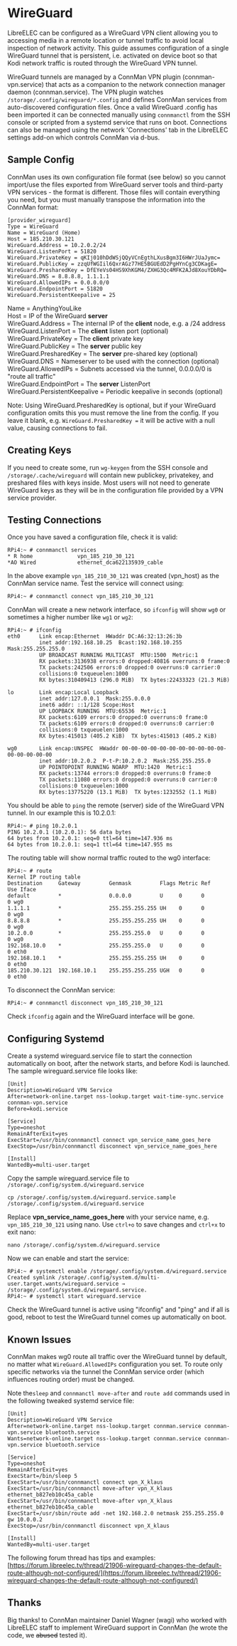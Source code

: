 # WireGuard

LibreELEC can be configured as a WireGuard VPN client allowing you to accessing media in a remote location or tunnel traffic to avoid local inspection of network activity. This guide assumes configuration of a single WireGuard tunnel that is persistent, i.e. activated on device boot so that Kodi network traffic is routed through the WireGuard VPN tunnel.

WireGuard tunnels are managed by a ConnMan VPN plugin (connman-vpn.service) that acts as a companion to the network connection manager daemon (connman.service). The VPN plugin watches `/storage/.config/wireguard/*.config` and defines ConnMan services from auto-discovered configuration files. Once a valid WireGuard .config has been imported it can be connected manually using `connmanctl` from the SSH console or scripted from a systemd service that runs on boot. Connections can also be managed using the network 'Connections' tab in the LibreELEC settings add-on which controls ConnMan via d-bus.

## Sample Config

ConnMan uses its own configuration file format (see below) so you cannot import/use the files exported from WireGuard server tools and third-party VPN services - the format is different. Those files will contain everything you need, but you must manually transpose the information into the ConnMan format:

```
[provider_wireguard]
Type = WireGuard
Name = WireGuard (Home)
Host = 185.210.30.121
WireGuard.Address = 10.2.0.2/24
WireGuard.ListenPort = 51820
WireGuard.PrivateKey = qKIj010hDdWSjQQyVCnEgthLXusBgm3I6HWrJUaJymc=
WireGuard.PublicKey = zzqUfWGIil6QxrAGz77HE5BGUEdD2PgHYnCg3CDKagE=
WireGuard.PresharedKey = DfEYeVs04HS9XhKGM4/ZXHG3Qc4MFK2AJd8XouYDbRQ=
WireGuard.DNS = 8.8.8.8, 1.1.1.1
WireGuard.AllowedIPs = 0.0.0.0/0
WireGuard.EndpointPort = 51820
WireGuard.PersistentKeepalive = 25
```

Name = AnythingYouLike\
Host = IP of the WireGuard **server**\
WireGuard.Address = The internal IP of the **client** node, e.g. a /24 address\
WireGuard.ListenPort = The **client** listen port (optional)\
WireGuard.PrivateKey = The **client** private key\
WireGuard.PublicKey = The **server** public key\
WireGuard.PresharedKey = The **server** pre-shared key (optional)\
WireGuard.DNS = Nameserver to be used with the connection (optional)\
WireGuard.AllowedIPs = Subnets accessed via the tunnel, 0.0.0.0/0 is "route all traffic"\
WireGuard.EndpointPort = The **server** ListenPort\
WireGuard.PersistentKeepalive = Periodic keepalive in seconds (optional)

Note: Using WireGuard.PresharedKey is optional, but if your WireGuard configuration omits this you must remove the line from the config. If you leave it blank, e.g. `WireGuard.PresharedKey =` it will be active with a null value, causing connections to fail.

## Creating Keys

If you need to create some, run `wg-keygen` from the SSH console and `/storage/.cache/wireguard` will contain new publickey, privatekey, and preshared files with keys inside. Most users will not need to generate WireGuard keys as they will be in the configuration file provided by a VPN service provider.

## Testing Connections

Once you have saved a configuration file, check it is valid:

```
RPi4:~ # connmanctl services
* R home              vpn_185_210_30_121
*AO Wired             ethernet_dca622135939_cable
```

In the above example `vpn_185_210_30_121` was created (vpn\_host) as the ConnMan service name. Test the service will connect using:

```
RPi4:~ # connmanctl connect vpn_185_210_30_121
```

ConnMan will create a new network interface, so `ifconfig` will show `wg0` or sometimes a higher number like `wg1` or `wg2`:

```
RPi4:~ # ifconfig
eth0      Link encap:Ethernet  HWaddr DC:A6:32:13:26:3b  
          inet addr:192.168.10.25  Bcast:192.168.10.255  Mask:255.255.255.0
          UP BROADCAST RUNNING MULTICAST  MTU:1500  Metric:1
          RX packets:3136938 errors:0 dropped:40816 overruns:0 frame:0
          TX packets:242506 errors:0 dropped:0 overruns:0 carrier:0
          collisions:0 txqueuelen:1000 
          RX bytes:310409413 (296.0 MiB)  TX bytes:22433323 (21.3 MiB)

lo        Link encap:Local Loopback  
          inet addr:127.0.0.1  Mask:255.0.0.0
          inet6 addr: ::1/128 Scope:Host
          UP LOOPBACK RUNNING  MTU:65536  Metric:1
          RX packets:6109 errors:0 dropped:0 overruns:0 frame:0
          TX packets:6109 errors:0 dropped:0 overruns:0 carrier:0
          collisions:0 txqueuelen:1000 
          RX bytes:415013 (405.2 KiB)  TX bytes:415013 (405.2 KiB)

wg0       Link encap:UNSPEC  HWaddr 00-00-00-00-00-00-00-00-00-00-00-00-00-00-00-00  
          inet addr:10.2.0.2  P-t-P:10.2.0.2  Mask:255.255.255.0
          UP POINTOPOINT RUNNING NOARP  MTU:1420  Metric:1
          RX packets:13744 errors:0 dropped:0 overruns:0 frame:0
          TX packets:11080 errors:0 dropped:0 overruns:0 carrier:0
          collisions:0 txqueuelen:1000 
          RX bytes:13775220 (13.1 MiB)  TX bytes:1232552 (1.1 MiB)
```

You should be able to `ping` the remote (server) side of the WireGuard VPN tunnel. In our example this is 10.2.0.1:

```
RPi4:~ # ping 10.2.0.1
PING 10.2.0.1 (10.2.0.1): 56 data bytes
64 bytes from 10.2.0.1: seq=0 ttl=64 time=147.936 ms
64 bytes from 10.2.0.1: seq=1 ttl=64 time=147.955 ms
```

The routing table will show normal traffic routed to the wg0 interface:

```
RPi4:~ # route
Kernel IP routing table
Destination     Gateway         Genmask         Flags Metric Ref    Use Iface
default         *               0.0.0.0         U     0      0        0 wg0
1.1.1.1         *               255.255.255.255 UH    0      0        0 wg0
8.8.8.8         *               255.255.255.255 UH    0      0        0 wg0
10.2.0.0        *               255.255.255.0   U     0      0        0 wg0
192.168.10.0    *               255.255.255.0   U     0      0        0 eth0
192.168.10.1    *               255.255.255.255 UH    0      0        0 eth0
185.210.30.121  192.168.10.1    255.255.255.255 UGH   0      0        0 eth0
```

To disconnect the ConnMan service:

```
RPi4:~ # connmanctl disconnect vpn_185_210_30_121
```

Check `ifconfig` again and the WireGuard interface will be gone.

## Configuring Systemd

Create a systemd wireguard.service file to start the connection automatically on boot, after the network starts, and before Kodi is launched. The sample wireguard.service file looks like:

```
[Unit]
Description=WireGuard VPN Service
After=network-online.target nss-lookup.target wait-time-sync.service connman-vpn.service
Before=kodi.service

[Service]
Type=oneshot
RemainAfterExit=yes
ExecStart=/usr/bin/connmanctl connect vpn_service_name_goes_here
ExecStop=/usr/bin/connmanctl disconnect vpn_service_name_goes_here

[Install]
WantedBy=multi-user.target
```

Copy the sample wireguard.service file to `/storage/.config/system.d/wireguard.service`

```
cp /storage/.config/system.d/wireguard.service.sample /storage/.config/system.d/wireguard.service
```

Replace **vpn\_service\_name\_goes\_here** with your service name, e.g. `vpn_185_210_30_121` using nano. Use `ctrl+o` to save changes and `ctrl+x` to exit nano:

```
nano /storage/.config/system.d/wireguard.service
```

Now we can enable and start the service:

```
RPi4:~ # systemctl enable /storage/.config/system.d/wireguard.service
Created symlink /storage/.config/system.d/multi-user.target.wants/wireguard.service → /storage/.config/system.d/wireguard.service.
RPi4:~ # systemctl start wireguard.service
```

Check the WireGuard tunnel is active using "ifconfig" and "ping" and if all is good, reboot to test the WireGuard tunnel comes up automatically on boot.

## Known Issues

ConnMan makes wg0 route all traffic over the WireGuard tunnel by default, no matter what `WireGuard.AllowedIPs` configuration you set. To route only specific networks via the tunnel the ConnMan service order (which influences routing order) must be changed.

Note the`sleep` and `connmanctl move-after` and `route add` commands used in the following tweaked systemd service file:

```
[Unit]
Description=WireGuard VPN Service
After=network-online.target nss-lookup.target connman.service connman-vpn.service bluetooth.service
Wants=network-online.target nss-lookup.target connman.service connman-vpn.service bluetooth.service

[Service]
Type=oneshot
RemainAfterExit=yes
ExecStart=/bin/sleep 5
ExecStart=/usr/bin/connmanctl connect vpn_X_klaus
ExecStart=/usr/bin/connmanctl move-after vpn_X_klaus ethernet_b827eb10c45a_cable
ExecStart=/usr/bin/connmanctl move-after vpn_X_klaus ethernet_b827eb10c45a_cable
ExecStart=/usr/sbin/route add -net 192.168.2.0 netmask 255.255.255.0 gw 10.0.0.2
ExecStop=/usr/bin/connmanctl disconnect vpn_X_klaus

[Install]
WantedBy=multi-user.target
```

The following forum thread has tips and examples: [https://forum.libreelec.tv/thread/21906-wireguard-changes-the-default-route-although-not-configured/](https://forum.libreelec.tv/thread/21906-wireguard-changes-the-default-route-although-not-configured/)

## Thanks

Big thanks! to ConnMan maintainer Daniel Wagner (wagi) who worked with LibreELEC staff to implement WireGuard support in ConnMan (he wrote the code, we ~~abused~~ tested it).
